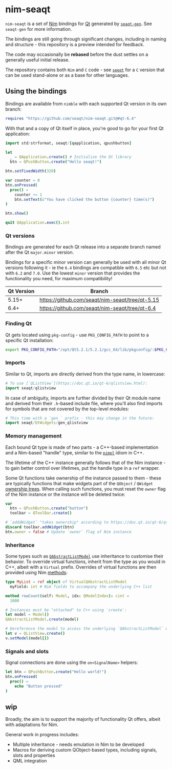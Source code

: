 # nim-seaqt

`nim-seaqt` is a set of [Nim](https://nim-lang.org) bindings for [Qt](https://www.qt.io/) generated by [`seaqt-gen`](https://github.com/seaqt/seaqt-gen). See `seaqt-gen` for more information.

The bindings are still going through significant changes, including in naming and structure - this repository is a preview intended for feedback.

The code may occasionally be **rebased** before the dust settles on a generally useful initial release.

The repository contains both `Nim` and `C` code - see [`seeqt`](https://github.com/seaqt/seaqt) for a `C` version that can be used stand-alone or as a base for other languages.

## Using the bindings

Bindings are available from `nimble` with each supported Qt version in its own branch:

```nim
requires "https://github.com/seaqt/nim-seaqt.git@#qt-6.4"
```

With that and a copy of Qt itself in place, you're good to go for your first Qt application:

```nim
import std/strformat, seaqt/[qapplication, qpushbutton]

let
  _ = QApplication.create() # Initialize the Qt library
  btn = QPushButton.create("Hello seaqt!")

btn.setFixedWidth(320)

var counter = 0
btn.onPressed(
  proc() =
    counter += 1
    btn.setText(&"You have clicked the button {counter} time(s)")
)

btn.show()

quit QApplication.exec().int
```

### Qt versions

Bindings are generated for each Qt release into a separate branch named after the Qt `major.minor` version.

Bindings for a specific minor version can generally be used with all minor Qt versions following it - ie the `6.4` bindings are compatible with `6.5` etc but not with `6.2` and `7.0`. Use the lowest `minor` version that provides the functionality you need, for maximum compatibility!

| Qt Version | Branch |
| ---------- | ------ |
| 5.15+      | https://github.com/seaqt/nim-seaqt/tree/qt-5.15 |
| 6.4+       | https://github.com/seaqt/nim-seaqt/tree/qt-6.4  |

### Finding Qt

Qt gets located using `pkg-config` - use `PKG_CONFIG_PATH` to point to a specific Qt installation:

```sh
export PKG_CONFIG_PATH="/opt/Qt5.2.1/5.2.1/gcc_64/lib/pkgconfig/:$PKG_CONFIG_PATH"
```

### Imports

Similar to Qt, imports are directly derived from the type name, in lowercase:

```nim
# To use [`QListView`](https://doc.qt.io/qt-6/qlistview.html):
import seaqt/qlistview
```

In case of ambiguity, imports are further divided by their Qt module name and derived from their `.h`-based include file, where you'll also find imports for symbols that are not covered by the top-level modules:

```nim
# This time with a `gen_` prefix - this may change in the future:
import seaqt/QtWidgets/gen_qlistview
```

### Memory management

Each bound Qt type is made of two parts - a C++-based implementation and a Nim-based "handle" type, similar to the [`pimpl`](https://en.cppreference.com/w/cpp/language/pimpl) idiom in C++.

The lifetime of the C++ instance generally follows that of the Nim instance - to gain better control over lifetimes, put the handle type in a `ref` wrapper.

Some Qt functions take ownership of the instance passed to them - these are typically functions that make widgets part of the `QObject` / `QWidget` [ownership trees](https://doc.qt.io/qt-6/objecttrees.html). When calling such functions, you must reset the `owner` flag of the Nim instance or the instance will be deleted twice:

```nim
var
  btn = QPushButton.create("button")
  toolbar = QToolBar.create()

# `adddWidget` "takes ownership" according to https://doc.qt.io/qt-6/qtoolbar.html#addWidget
discard toolbar.addWidget(btn)
btn.owner = false # Update `owner` flag of Nim instance
```

### Inheritance

Some types such as [`QAbstractListModel`](https://doc.qt.io/qt-6/qabstractlistmodel.html) use inheritance to customise their behavior. To override virtual functions, inherit from the type as you would in C++, albeit with a `Virtual` prefix. Overrides of virtual functions are then provided using Nim [methods](https://nim-lang.org/docs/manual.html#methods):

```nim
type MyList = ref object of VirtualQAbstractListModel
  myField: int # Nim fields to accompany the underlying C++ list

method rowCount(self: Model, idx: QModelIndex): cint =
  1000

# Instances must be "attached" to C++ using `create`:
let model = Model()
QAbstractListModel.create(model)

# Dereference the model to access the underlying `QAbstractListModel` wrapper
let v = QListView.create()
v.setModel(model[])
```

### Signals and slots

Signal connections are done using the `on<SignalName>` helpers:

```nim
let btn = QPushButton.create("Hello world!")
btn.onPressed(
  proc() =
    echo "Button pressed"
)
```

## wip

Broadly, the aim is to support the majority of functionality Qt offers, albeit with adaptations for Nim.

General work in progress includes:

* Multiple inheritance - needs emulation in Nim to be developed
* Macros for deriving custom QObject-based types, including signals, slots and properties
* QML integration
